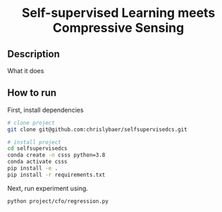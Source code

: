 <div align="center">    
 
# Self-supervised Learning meets Compressive Sensing

</div>
 
## Description   
What it does   

## How to run   
First, install dependencies   
```bash
# clone project   
git clone git@github.com:chrislybaer/selfsupervisedcs.git

# install project   
cd selfsupervisedcs
conda create -n csss python=3.8
conda activate csss
pip install -e .   
pip install -r requirements.txt
 ```   
 Next, run experiment using.   
 ```bash
python project/cfo/regression.py
```


